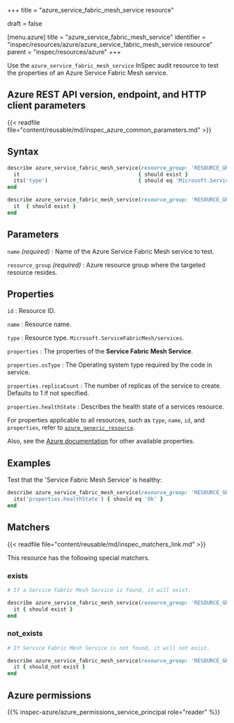 +++
title = "azure_service_fabric_mesh_service resource"

draft = false


[menu.azure]
title = "azure_service_fabric_mesh_service"
identifier = "inspec/resources/azure/azure_service_fabric_mesh_service resource"
parent = "inspec/resources/azure"
+++

Use the `azure_service_fabric_mesh_service` InSpec audit resource to test the properties of an Azure Service Fabric Mesh service.

## Azure REST API version, endpoint, and HTTP client parameters

{{< readfile file="content/reusable/md/inspec_azure_common_parameters.md" >}}

## Syntax

```ruby
describe azure_service_fabric_mesh_service(resource_group: 'RESOURCE_GROUP', name: 'SERVICE_FABRIC_MESH_SERVICE_NAME') do
  it                                      { should exist }
  its('type')                             { should eq 'Microsoft.ServiceFabricMesh/applications' }
end
```

```ruby
describe azure_service_fabric_mesh_service(resource_group: 'RESOURCE_GROUP', name: 'SERVICE_FABRIC_MESH_SERVICE_NAME') do
  it  { should exist }
end
```

## Parameters

`name` _(required)_
: Name of the Azure Service Fabric Mesh service to test.

`resource_group` _(required)_
: Azure resource group where the targeted resource resides.

## Properties

`id`
: Resource ID.

`name`
: Resource name.

`type`
: Resource type. `Microsoft.ServiceFabricMesh/services`.

`properties`
: The properties of the **Service Fabric Mesh Service**.

`properties.osType`
: The Operating system type required by the code in service.

`properties.replicaCount`
: The number of replicas of the service to create. Defaults to 1 if not specified.

`properties.healthState`
: Describes the health state of a services resource.

For properties applicable to all resources, such as `type`, `name`, `id`, and `properties`, refer to [`azure_generic_resource`](azure_generic_resource#properties).

Also, see the [Azure documentation](https://docs.microsoft.com/en-us/rest/api/servicefabric/sfmeshrp-api-service_get) for other available properties.

## Examples

Test that the 'Service Fabric Mesh Service' is healthy:

```ruby
describe azure_service_fabric_mesh_service(resource_group: 'RESOURCE_GROUP', name: 'SERVICE_FABRIC_MESH_SERVICE_NAME') do
  its('properties.healthState') { should eq 'Ok' }
end
```

## Matchers

{{< readfile file="content/reusable/md/inspec_matchers_link.md" >}}

This resource has the following special matchers.

### exists

```ruby
# If a Service Fabric Mesh Service is found, it will exist.

describe azure_service_fabric_mesh_service(resource_group: 'RESOURCE_GROUP', name: 'SERVICE_FABRIC_MESH_SERVICE_NAME') do
  it { should exist }
end
```

### not_exists

```ruby
# If Service Fabric Mesh Service is not found, it will not exist.

describe azure_service_fabric_mesh_service(resource_group: 'RESOURCE_GROUP', name: 'SERVICE_FABRIC_MESH_SERVICE_NAME') do
  it { should_not exist }
end
```

## Azure permissions

{{% inspec-azure/azure_permissions_service_principal role="reader" %}}
